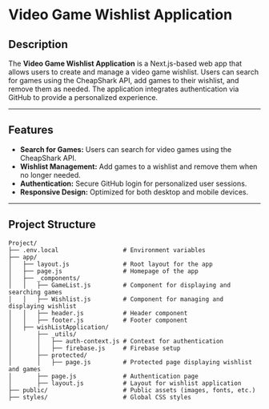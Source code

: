 # Video Game Wishlist Application

## Description

The **Video Game Wishlist Application** is a Next.js-based web app that allows users to create and manage a video game wishlist. Users can search for games using the CheapShark API, add games to their wishlist, and remove them as needed. The application integrates authentication via GitHub to provide a personalized experience.

---

## Features

- **Search for Games:** Users can search for video games using the CheapShark API.
- **Wishlist Management:** Add games to a wishlist and remove them when no longer needed.
- **Authentication:** Secure GitHub login for personalized user sessions.
- **Responsive Design:** Optimized for both desktop and mobile devices.

---

## Project Structure

```plaintext
Project/
├── .env.local                  # Environment variables
├── app/
│   ├── layout.js               # Root layout for the app
│   ├── page.js                 # Homepage of the app
│   ├── _components/
│   │   ├── GameList.js         # Component for displaying and searching games
│   │   ├── Wishlist.js         # Component for managing and displaying wishlist
│   │   ├── header.js           # Header component
│   │   ├── footer.js           # Footer component
│   ├── wishListApplication/
│       ├── _utils/
│       │   ├── auth-context.js # Context for authentication
│       │   ├── firebase.js     # Firebase setup
│       ├── protected/
│       │   ├── page.js         # Protected page displaying wishlist and games
│       ├── page.js             # Authentication page
│       ├── layout.js           # Layout for wishlist application
├── public/                     # Public assets (images, fonts, etc.)
├── styles/                     # Global CSS styles
